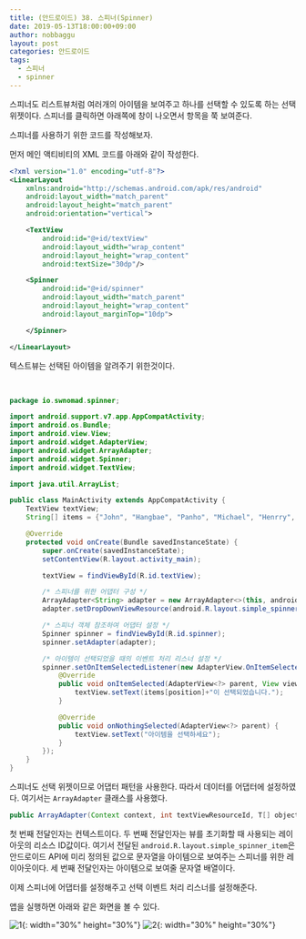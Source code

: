 ```yaml
---
title: (안드로이드) 38. 스피너(Spinner)
date: 2019-05-13T18:00:00+09:00
author: nobbaggu
layout: post
categories: 안드로이드
tags:
  - 스피너
  - spinner
---
```


스피너도 리스트뷰처럼 여러개의 아이템을 보여주고 하나를 선택할 수 있도록 하는 선택 위젯이다. 스피너를 클릭하면 아래쪽에 창이 나오면서 항목을 쭉 보여준다.

스피너를 사용하기 위한 코드를 작성해보자.

먼저 메인 액티비티의 XML 코드를 아래와 같이 작성한다.

~~~ xml
<?xml version="1.0" encoding="utf-8"?>
<LinearLayout
    xmlns:android="http://schemas.android.com/apk/res/android"
    android:layout_width="match_parent"
    android:layout_height="match_parent"
    android:orientation="vertical">

    <TextView
        android:id="@+id/textView"
        android:layout_width="wrap_content"
        android:layout_height="wrap_content"
        android:textSize="30dp"/>

    <Spinner
        android:id="@+id/spinner"
        android:layout_width="match_parent"
        android:layout_height="wrap_content"
        android:layout_marginTop="10dp">

    </Spinner>

</LinearLayout>
~~~

텍스트뷰는 선택된 아이템을 알려주기 위한것이다.

<br>

~~~ java
package io.swnomad.spinner;

import android.support.v7.app.AppCompatActivity;
import android.os.Bundle;
import android.view.View;
import android.widget.AdapterView;
import android.widget.ArrayAdapter;
import android.widget.Spinner;
import android.widget.TextView;

import java.util.ArrayList;

public class MainActivity extends AppCompatActivity {
    TextView textView;
    String[] items = {"John", "Hangbae", "Panho", "Michael", "Henrry", "Kelly"};

    @Override
    protected void onCreate(Bundle savedInstanceState) {
        super.onCreate(savedInstanceState);
        setContentView(R.layout.activity_main);

        textView = findViewById(R.id.textView);

        /* 스피너를 위한 어댑터 구성 */
        ArrayAdapter<String> adapter = new ArrayAdapter<>(this, android.R.layout.simple_spinner_item, items);
        adapter.setDropDownViewResource(android.R.layout.simple_spinner_dropdown_item);

        /* 스피너 객체 참조하여 어댑터 설정 */
        Spinner spinner = findViewById(R.id.spinner);
        spinner.setAdapter(adapter);

        /* 아이템이 선택되었을 때의 이벤트 처리 리스너 설정 */
        spinner.setOnItemSelectedListener(new AdapterView.OnItemSelectedListener() {
            @Override
            public void onItemSelected(AdapterView<?> parent, View view, int position, long id) {
                textView.setText(items[position]+"이 선택되었습니다.");
            }

            @Override
            public void onNothingSelected(AdapterView<?> parent) {
                textView.setText("아이템을 선택하세요");
            }
        });
    }
}
~~~

스피너도 선택 위젯이므로 어댑터 패턴을 사용한다. 따라서 데이터를 어댑터에 설정하였다. 여기서는 `ArrayAdapter` 클래스를 사용했다.

~~~ java
public ArrayAdapter(Context context, int textViewResourceId, T[] objects)
~~~

첫 번째 전달인자는 컨텍스트이다. 두 번째 전달인자는 뷰를 초기화할 때 사용되는 레이아웃의 리소스 ID값이다. 여기서 전달된 `android.R.layout.simple_spinner_item`은 안드로이드 API에 미리 정의된 값으로 문자열을 아이템으로 보여주는 스피너를 위한 레이아웃이다. 세 번째 전달인자는 아이템으로 보여줄 문자열 배열이다.

이제 스피너에 어댑터를 설정해주고 선택 이벤트 처리 리스너를 설정해준다.

앱을 실행하면 아래와 같은 화면을 볼 수 있다.

![1](https://nobbaggu.github.io/images/android/38/1.jpg){: width="30%" height="30%"}
![2](https://nobbaggu.github.io/images/android/38/2.jpg){: width="30%" height="30%"}